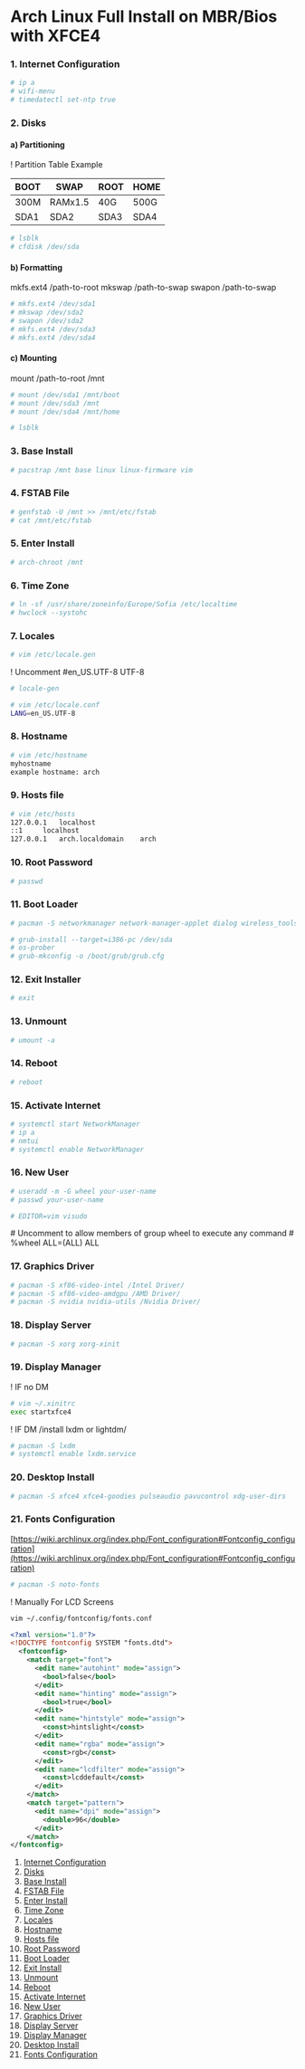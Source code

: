 # Arch Linux Full Install on MBR/Bios with XFCE4

### <a name="1-internet-configuration">1. Internet Configuration</a>

```bash
# ip a
# wifi-menu
# timedatectl set-ntp true
```

### <a name="2-disks">2. Disks</a>

#### a) Partitioning

! Partition Table Example

| BOOT | SWAP | ROOT | HOME |
| ---- | ---- | ---- | ---- |
| 300M | RAMx1.5 | 40G | 500G | 
| SDA1 | SDA2 | SDA3 | SDA4 |

```bash
# lsblk
# cfdisk /dev/sda
```

#### b) Formatting


mkfs.ext4 /path-to-root
mkswap /path-to-swap
swapon /path-to-swap

```bash
# mkfs.ext4 /dev/sda1
# mkswap /dev/sda2
# swapon /dev/sda2
# mkfs.ext4 /dev/sda3
# mkfs.ext4 /dev/sda4
```

#### c) Mounting

mount /path-to-root /mnt

```bash
# mount /dev/sda1 /mnt/boot
# mount /dev/sda3 /mnt
# mount /dev/sda4 /mnt/home

# lsblk
```

### <a name="3-base-install">3. Base Install</a>

```bash
# pacstrap /mnt base linux linux-firmware vim
```

### <a name="4-fstab-file">4. FSTAB File</a>

```bash
# genfstab -U /mnt >> /mnt/etc/fstab
# cat /mnt/etc/fstab
```

### <a name="5-enter-install">5. Enter Install</a>

```bash
# arch-chroot /mnt
```

### <a name="6-time-zone">6. Time Zone</a>

```bash
# ln -sf /usr/share/zoneinfo/Europe/Sofia /etc/localtime
# hwclock --systohc
```

### <a name="7-locales">7. Locales</a>

```bash
# vim /etc/locale.gen
```

! Uncomment #en_US.UTF-8 UTF-8

```bash
# locale-gen

# vim /etc/locale.conf
LANG=en_US.UTF-8
```

### <a name="8-hostname">8. Hostname</a>

```bash
# vim /etc/hostname
myhostname
example hostname: arch
```

### <a name="9-hosts-file">9. Hosts file</a>

```bash
# vim /etc/hosts
127.0.0.1	localhost
::1		localhost
127.0.0.1	arch.localdomain	arch
```

### <a name="10-root-password">10. Root Password</a>

```bash
# passwd
```

### <a name="11-boot-loader">11. Boot Loader</a>

```bash
# pacman -S networkmanager network-manager-applet dialog wireless_tools wpa_supplicant iputils os-prober mtools dosfstools base-devel linux-headers

# grub-install --target=i386-pc /dev/sda
# os-prober
# grub-mkconfig -o /boot/grub/grub.cfg
```

### <a name="12-exit-installer">12. Exit Installer</a>

```bash
# exit
```

### <a name="13-unmount">13. Unmount</a>

```bash
# umount -a
```

### <a name="14-reboot">14. Reboot</a> 

```bash
# reboot
```

### <a name="15-activate-internet">15. Activate Internet</a>

```bash
# systemctl start NetworkManager
# ip a
# nmtui
# systemctl enable NetworkManager
```

### <a name="16-new-user">16. New User</a>

```bash
# useradd -m -G wheel your-user-name
# passwd your-user-name

# EDITOR=vim visudo
```

\# Uncomment to allow members of group wheel to execute any command
\# %wheel ALL=(ALL) ALL


### <a name="17-graphics-driver">17. Graphics Driver</a>

```bash
# pacman -S xf86-video-intel /Intel Driver/
# pacman -S xf86-video-amdgpu /AMD Driver/
# pacman -S nvidia nvidia-utils /Nvidia Driver/
```

### <a name="18-display-server">18. Display Server</a>

```bash
# pacman -S xorg xorg-xinit
```

### <a name="19-display-manager">19. Display Manager</a>

\! IF no DM

```bash
# vim ~/.xinitrc
exec startxfce4
```

\! IF DM /install lxdm or lightdm/
```bash
# pacman -S lxdm
# systemctl enable lxdm.service
```

### <a name="20-desktop-install">20. Desktop Install</a>

```bash
# pacman -S xfce4 xfce4-goodies pulseaudio pavucontrol xdg-user-dirs
```

### <a name="21-fonts-configuration">21. Fonts Configuration</a>
[https://wiki.archlinux.org/index.php/Font_configuration#Fontconfig_configuration](https://wiki.archlinux.org/index.php/Font_configuration#Fontconfig_configuration)

```bash
# pacman -S noto-fonts
```

! Manually For LCD Screens

```bash
vim ~/.config/fontconfig/fonts.conf
```

```xml
<?xml version="1.0"?>
<!DOCTYPE fontconfig SYSTEM "fonts.dtd">
  <fontconfig>
    <match target="font">
      <edit name="autohint" mode="assign">
        <bool>false</bool>
      </edit>
      <edit name="hinting" mode="assign">
        <bool>true</bool>
      </edit>
      <edit name="hintstyle" mode="assign">
        <const>hintslight</const>
      </edit>
      <edit name="rgba" mode="assign">
        <const>rgb</const>
      </edit>
      <edit name="lcdfilter" mode="assign">
        <const>lcddefault</const>
      </edit>
    </match>
    <match target="pattern">
      <edit name="dpi" mode="assign">
        <double>96</double>
      </edit>
    </match>
</fontconfig>
```

1. [Internet Configuration](#1-internet-configuration)
2. [Disks](#2-disks)
3. [Base Install](#3-base-install)
4. [FSTAB File](#4-fstab-file)
5. [Enter Install](#5-enter-install)
6. [Time Zone](#6-time-zone)
7. [Locales](#7-locales)
8. [Hostname](#8-hostname)
9. [Hosts file](#9-hosts-file)
10. [Root Password](#10-root-password)
11. [Boot Loader](#11-boot-loader)
12. [Exit Install](#12-exit-installer)
13. [Unmount](#13-unmount)
14. [Reboot](#14-reboot)
15. [Activate Internet](#15-activate-internet)
16. [New User](#16-new-user)
17. [Graphics Driver](#17-graphics-driver)
18. [Display Server](#18-display-server)
19. [Display Manager](#19-display-manager)
20. [Desktop Install](#20-desktop-install)
21. [Fonts Configuration](#21-fonts-configuration)
